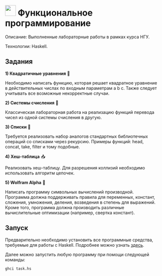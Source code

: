 <h1>
  <img src="https://i.imgur.com/tuFExZl.png" width="35" />
  Функциональное программирование
</h1>

Описание: Выполненные лабораторные работы в рамках курса НГУ.

Технологии: Haskell.

## Задания
**1) Квадратичные уравнения** 🧮

Необходимо написать функцию, которая решает квадратное уравнение в действительных числах по входным параметрам a b c. Также следует учитывать все возможные некорректные случаи.

**2) Системы счисления** 🔢

Классическая лабораторная работа на реализацию функций перевода чисел из одной системы счисления в другую.

**3) Списки** 📑

Требуется реализовать набор аналогов стандартных библиотечных операций со списками через рекурсию. Примеры функций: head, concat, take, filter и тому подобные.

**4) Хеш-таблица** 📤

Реализовать хеш-таблицу. Для разрешения коллизий необходимо использовать алгоритм цепочек.

**5) Wolfram Alpha** 📐

Написать программу символьных вычислений производной. Программа должна поддерживать правила для переменных, констант, сложения, умножения, деления, возведения в степень для выражений. Кроме того, программа должна производить различные вычислительные оптимизации (например, свертка констант).

## Запуск
Предварительно необходимо установить все программные средства, требуемые для работы с Haskell. Подробнее можно узнать [здесь](https://www.haskell.org/downloads/).

Далее можно запустить любую программу при помощи следующей команды:
```
ghci task.hs
```
